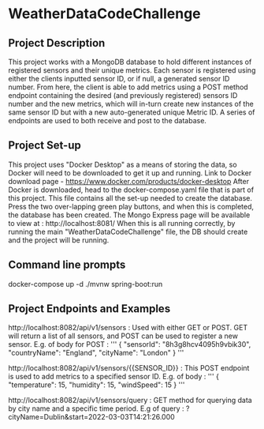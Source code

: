 # WeatherDataCodeChallenge
## Project Description
This project works with a MongoDB database to hold different instances of registered sensors and their unique metrics.
Each sensor is registered using either the clients inputted sensor ID, or if null, a generated sensor ID number. From here, the client is able to add metrics using a POST method endpoint containing the desired (and previously registered) sensors ID number and the new metrics, which will in-turn create new instances of the same sensor ID but with a new auto-generated unique Metric ID.
A series of endpoints are used to both receive and post to the database.

## Project Set-up
This project uses "Docker Desktop" as a means of storing the data, so Docker will need to be downloaded to get it up and running.
Link to Docker download page - https://www.docker.com/products/docker-desktop
After Docker is downloaded, head to the docker-compose.yaml file that is part of this project. This file contains all the set-up needed to create the database. Press the two over-lapping green play buttons, and when this is completed, the database has been created.
The Mongo Express page will be available to view at : http://localhost:8081/
When this is all running correctly, by running the main "WeatherDataCodeChallenge" file, the DB should create and the project will be running.

## Command line prompts 
docker-compose up -d
./mvnw spring-boot:run

## Project Endpoints and Examples
http://localhost:8082/api/v1/sensors : Used with either GET or POST. GET will return a list of all sensors, and POST can be used to register a new sensor. E.g. of body for POST : 
'''
{
"sensorId": "8h3g8hcv4095h9vbik30",
"countryName": "England",
"cityName": "London"
}
'''

http://localhost:8082/api/v1/sensors/{{SENSOR_ID}} : This POST endpoint is used to add metrics to a specified sensor ID. E.g. of body :
'''
{
"temperature": 15,
"humidity": 15,
"windSpeed": 15
}
'''

http://localhost:8082/api/v1/sensors/query : GET method for querying data by city name and a specific time period. E.g of query :
?cityName=Dublin&start=2022-03-03T14:21:26.000

